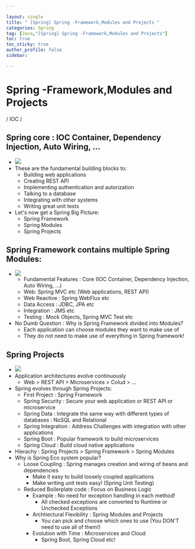 ```yaml
---

layout: single
title: " [Spring] Spring -Framework,Modules and Projects "
categories: Spring
tag: [Java,"[Spring] Spring -Framework,Modules and Projects"]
toc: true
toc_sticky: true
author_profile: false
sidebar:

---
```

# Spring -Framework,Modules and Projects
/ IOC /

## Spring core : IOC Container, Dependency Injection, Auto Wiring, ...
- ![](https://i.imgur.com/yjrJYpN.png)
- These are the fundamental building blocks to:
	- Building web applications
	- Creating REST API
	- Implementing authentication and autorization
	- Talking to a database
	- Integrating with other systems
	- Writing great unit tests
- Let's now get a Spring Big Picture:
	- Spring Framework
	- Spring Modules
	- Spring Projects

## Spring Framework contains multiple Spring Modules:
- ![](https://i.imgur.com/x63eOmb.png)
	- Fundamental Features : Core (IOC Container, Dependency Injection, Auto Wiring, ...)
	- Web: Spring MVC etc (Web applications, REST API)
	- Web Reactive : Spring WebFlux etc
	- Data Access : JDBC, JPA etc
	- Integration : JMS etc
	- Testing : Mock Objects, Spring MVC Test etc
- No Dumb Question : Why is Spring Framework divided into Modules?
	- Each application can choose modules they want to make use of 
	- They do not need to make use of everything in Spring framework!

## Spring Projects
- ![](https://i.imgur.com/s1cQcaw.png)
- Application architectures evolve continuously
	- Web > REST API > Microservices > Colud > ...
- Spring evolves through Spring Projects:
	- First Project : Spring Framework
	- Spring Security : Secure your web application or REST API or microservice
	- Spring Data : Integrate the same way with different types of databases : NoSQL and Relational
	- Spring Integration : Address Challenges with integration with other applications
	- Spring Boot : Popular framework to build microservices
	- Spring Cloud : Build cloud native applications
- Hierachy : Spring Projects > Spring Framework > Spring Modules
- Why is Spring Eco system popular?
	- Loose Coupling : Spring manages creation and wiring of beans and dependencies
		- Make it easy to build loosely coupled applications
		- Make writing unit tests easy! (Spring Unit Testing)
	- Reduced Boilerplate code : Focus on Business Logic
		- Example : No need for exception handling in each method!
			- All checked exceptions are converted to Runtime or Unchecked Exceptions
		- Archtiectural Flexibility : Spring Modules and Projects
			- You can pick and choose which ones to use (You DON'T need to use all of them!)
		- Evolution with Time : Microservices and Cloud
			- Spring Boot, Spring Cloud etc!